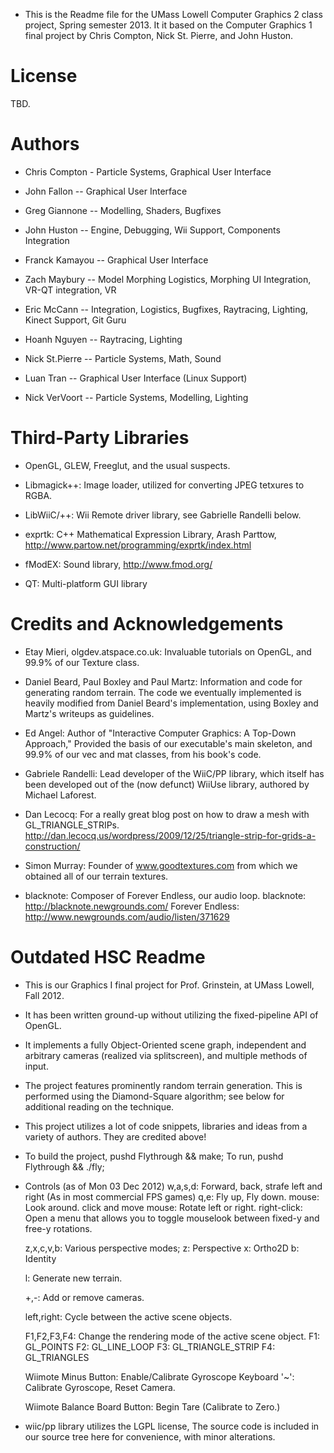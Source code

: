 - This is the Readme file for the UMass Lowell Computer Graphics 2 class project, Spring semester 2013.
  It it based on the Computer Graphics 1 final project by Chris Compton, Nick St. Pierre, and John Huston.

License
==
TBD.

Authors
==

- Chris Compton - Particle Systems, Graphical User Interface

- John Fallon -- Graphical User Interface

- Greg Giannone -- Modelling, Shaders, Bugfixes

- John Huston -- Engine, Debugging, Wii Support, Components Integration

- Franck Kamayou -- Graphical User Interface

- Zach Maybury -- Model Morphing Logistics, Morphing UI Integration, VR-QT integration, VR

- Eric McCann -- Integration, Logistics, Bugfixes, 
                 Raytracing, Lighting, Kinect Support, Git Guru

- Hoanh Nguyen -- Raytracing, Lighting

- Nick St.Pierre -- Particle Systems, Math, Sound

- Luan Tran -- Graphical User Interface (Linux Support)

- Nick VerVoort -- Particle Systems, Modelling, Lighting

Third-Party Libraries
==

- OpenGL, GLEW, Freeglut, and the usual suspects.

- Libmagick++: Image loader, utilized for converting JPEG tetxures to RGBA.

- LibWiiC/++: Wii Remote driver library, see Gabrielle Randelli below.

- exprtk: C++ Mathematical Expression Library, Arash Parttow, http://www.partow.net/programming/exprtk/index.html

- fModEX: Sound library, http://www.fmod.org/

- QT: Multi-platform GUI library


Credits and Acknowledgements
==

  - Etay Mieri, olgdev.atspace.co.uk:
    	 Invaluable tutorials on OpenGL, and 99.9% of our Texture class.

  - Daniel Beard, Paul Boxley and Paul Martz:
    	   Information and code for generating random terrain.
	   The code we eventually implemented is heavily modified
	   from Daniel Beard's implementation, using Boxley and Martz's 
	   writeups as guidelines.

  - Ed Angel:
      Author of "Interactive Computer Graphics: A Top-Down Approach,"
      Provided the basis of our executable's main skeleton, 
      and 99.9% of our vec and mat classes, from his book's code.

  - Gabriele Randelli:
      Lead developer of the WiiC/PP library, which itself has been
      developed out of the (now defunct) WiiUse library, authored by
      Michael Laforest.

  - Dan Lecocq:
      For a really great blog post on how to draw a mesh with
      GL_TRIANGLE_STRIPs. http://dan.lecocq.us/wordpress/2009/12/25/triangle-strip-for-grids-a-construction/

  - Simon Murray:
      Founder of www.goodtextures.com from which we obtained
      all of our terrain textures.

  - blacknote:
      Composer of Forever Endless, our audio loop.
      blacknote: http://blacknote.newgrounds.com/
      Forever Endless: http://www.newgrounds.com/audio/listen/371629

Outdated HSC Readme
===

- This is our Graphics I final project for Prof. Grinstein,
  at UMass Lowell, Fall 2012.

- It has been written ground-up without utilizing the fixed-pipeline
  API of OpenGL. 

- It implements a fully Object-Oriented scene graph, independent and
  arbitrary cameras (realized via splitscreen), and multiple methods
  of input.

- The project features prominently random terrain generation. This is
  performed using the Diamond-Square algorithm; see below for additional
  reading on the technique.

- This project utilizes a lot of code snippets, libraries and ideas from
  a variety of authors. They are credited above!

- To build the project, pushd Flythrough && make;
  To run, pushd Flythrough && ./fly;

- Controls (as of Mon 03 Dec 2012)
  w,a,s,d: Forward, back, strafe left and right (As in most commercial FPS games)
  q,e: Fly up, Fly down.
  mouse: Look around.
  click and move mouse: Rotate left or right.
  right-click: Open a menu that allows you to toggle mouselook between fixed-y and free-y rotations.

  z,x,c,v,b: Various perspective modes;
  	     z: Perspective
	     x: Ortho2D
	     b: Identity

  l: Generate new terrain.

  +,-: Add or remove cameras.

  left,right: Cycle between the active scene objects.

  F1,F2,F3,F4: Change the rendering mode of the active scene object.
  	       F1: GL_POINTS
	       F2: GL_LINE_LOOP
	       F3: GL_TRIANGLE_STRIP
	       F4: GL_TRIANGLES

  Wiimote Minus Button: Enable/Calibrate Gyroscope
  Keyboard '~':         Calibrate Gyroscope, Reset Camera.

  Wiimote Balance Board Button: Begin Tare (Calibrate to Zero.)

- wiic/pp library utilizes the LGPL license,
  The source code is included in our source tree here for convenience,
  with minor alterations.
